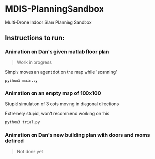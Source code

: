 # MDIS-PlanningSandbox
Multi-Drone Indoor Slam Planning Sandbox

## Instructions to run:
### Animation on Dan's given matlab floor plan
>Work in progress

Simply moves an agent dot on the map while 'scanning'

```bash
python3 main.py
```

### Animation on an empty map of 100x100
Stupid simulation of 3 dots moving in diagonal directions

Extremely stupid, won't recommend working on this
```bash
python3 trial.py
```

### Animation on Dan's new building plan with doors and rooms defined
> Not done yet